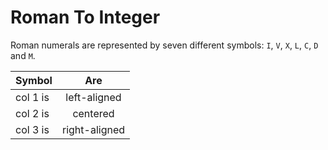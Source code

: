 # Roman To Integer

Roman numerals are represented by seven different symbols: ```I```, ```V```, ```X```, ```L```, ```C```, ```D``` and ```M```.



| Symbol |      Are      |
|----------|:-------------:|
| col 1 is |  left-aligned |
| col 2 is |    centered   | 
| col 3 is | right-aligned |


